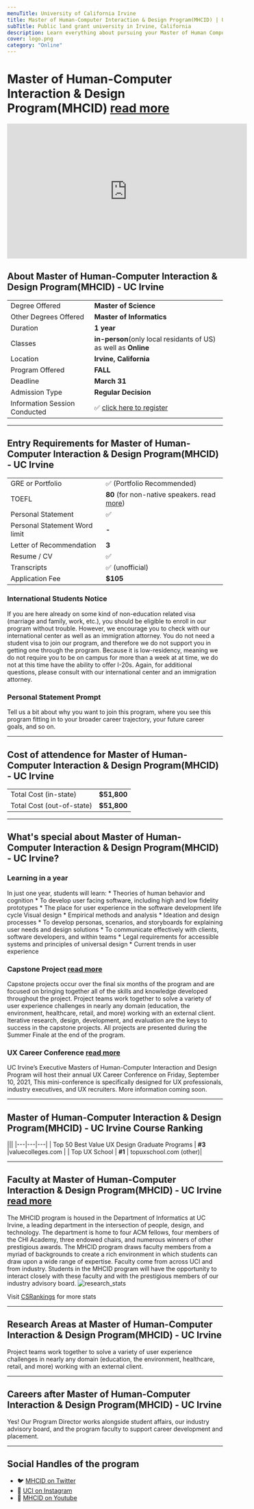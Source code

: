 ```yaml
---
menuTitle: University of California Irvine
title: Master of Human-Computer Interaction & Design Program(MHCID) | UC Irvine
subTitle: Public land grant university in Irvine, California
description: Learn everything about pursuing your Master of Human Computer Interaction & Design at leading university at California, United States. 
cover: logo.png
category: "Online"
---
```


# Master of Human-Computer Interaction & Design Program(MHCID) [read more](https://mhcid.ics.uci.edu/)
<iframe width="560" height="315" src="https://www.youtube.com/embed/zviMRmZI4qI" frameborder="0" allow="accelerometer; autoplay; clipboard-write; encrypted-media; gyroscope; picture-in-picture" allowfullscreen></iframe>

## About Master of Human-Computer Interaction & Design Program(MHCID) - UC Irvine
|   |   |
|---|---|
| Degree Offered |  **Master of Science** |
| Other Degrees Offered| **Master of Informatics**|
| Duration       | **1 year**                      |
|Classes|**in-person**(only local residants of US) as well as **Online**|
| Location       | **Irvine, California**          |                         | 
| Program Offered| **FALL**|
|Deadline| **March 31**  |
|Admission Type| **Regular Decision** |
|Information Session Conducted| ✅ [click here to register](https://mhcid.ics.uci.edu/admissions/online-information-sessions/) |

---

## Entry Requirements for Master of Human-Computer Interaction & Design Program(MHCID) - UC Irvine
|   |   |
|---|---|
| GRE or Portfolio |  ✅ (Portfolio Recommended) |
| TOEFL      | **80** (for non-native speakers. read [more](https://grad.uci.edu/admissions/applying-to-uci/english-proficiency.php))|
| Personal Statement       | ✅          |
|Personal Statement Word limit| **-** |
| Letter of Recommendation  | **3**                           | 
|Resume / CV|✅|
|Transcripts|✅ (unofficial) |
|Application Fee| **$105** |

### International Students Notice
If you are here already on some kind of non-education related visa (marriage and family, work, etc.), you should be eligible to enroll in our program without trouble. However, we encourage you to check with our international center as well as an immigration attorney. You do not need a student visa to join our program, and therefore we do not support you in getting one through the program. Because it is low-residency, meaning we do not require you to be on campus for more than a week at at time, we do not at this time have the ability to offer I-20s. Again, for additional questions, please consult with our international center and an immigration attorney.


### Personal Statement Prompt
Tell us a bit about why you want to join this program, where you see this program fitting in to your broader career trajectory, your future career goals, and so on.

---

## Cost of attendence for Master of Human-Computer Interaction & Design Program(MHCID) - UC Irvine
|   |   |
|---|---|
| Total Cost (in-state)      | **$51,800**          |
| Total Cost (out-of-state)      | **$51,800**      |

---

## What's special about Master of Human-Computer Interaction & Design Program(MHCID) - UC Irvine?

### Learning in a year
In just one year, students will learn: 
    * Theories of human behavior and cognition
    * To develop user facing software, including high and low fidelity prototypes
    * The place for user experience in the software development life cycle
    Visual design
    * Empirical methods and analysis
    * Ideation and design processes
    * To develop personas, scenarios, and storyboards for explaining user needs and design solutions
    * To communicate effectively with clients, software developers, and within teams
    * Legal requirements for accessible systems and principles of universal design
    * Current trends in user experience



### Capstone Project [read more](https://mhcid.ics.uci.edu/program/capstone-projects/)
Capstone projects occur over the final six months of the program and are focused on bringing together all of the skills and knowledge developed throughout the project. Project teams work together to solve a variety of user experience challenges in nearly any domain (education, the environment, healthcare, retail, and more) working with an external client. Iterative research, design, development, and evaluation are the keys to success in the capstone projects. All projects are presented during the Summer Finale at the end of the program.

### UX Career Conference [read more](https://mhcid.ics.uci.edu/program/events/career-conference/)
UC Irvine’s Executive Masters of Human-Computer Interaction and Design Program will host their annual UX Career Conference on Friday, September 10, 2021, This mini-conference is specifically designed for  UX professionals, industry executives, and UX recruiters. More information coming soon.

---

## Master of Human-Computer Interaction & Design Program(MHCID) - UC Irvine Course Ranking
|||
|---|---|---|
| Top 50 Best Value UX Design Graduate Programs  | **#3**  |valuecolleges.com | 
| Top UX School      | **#1**      | topuxschool.com (other)|

---

## Faculty at Master of Human-Computer Interaction & Design Program(MHCID) - UC Irvine [read more](https://mhcid.ics.uci.edu/people/mhcid-faculty-and-staff/) 
The MHCID program is housed in the Department of Informatics at UC Irvine, a leading department in the intersection of people, design, and technology. The department is home to four ACM fellows, four members of the CHI Academy, three endowed chairs, and numerous winners of other prestigious awards. The MHCID program draws faculty members from a myriad of backgrounds to create a rich environment in which students can draw upon a wide range of expertise. Faculty come from across UCI and from industry. Students in the MHCID program will have the opportunity to interact closely with these faculty and with the prestigious members of our industry advisory board.
![research_stats](research_stats.png)

Visit [CSRankings](http://csrankings.org/#/index?all&us) for more stats 

---
## Research Areas at Master of Human-Computer Interaction & Design Program(MHCID) - UC Irvine
Project teams work together to solve a variety of user experience challenges in nearly any domain (education, the environment, healthcare, retail, and more) working with an external client. 

---

## Careers after Master of Human-Computer Interaction & Design Program(MHCID) - UC Irvine
Yes! Our Program Director works alongside student affairs, our industry advisory board, and the program faculty to support career development and placement.

---
## Social Handles of the program

* 🐦  [MHCID on Twitter ](https://twitter.com/hashtag/mhcid?lang=en)  
* 💢  [UCI on Instagram ](https://www.instagram.com/ucirvine/?hl=en) 
* 🛑  [MHCID on Youtube](https://www.youtube.com/channel/UCF6U5Z2Ok9wmHcXsQK2OHgw)












